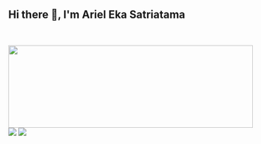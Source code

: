 ## Hi there 👋, I'm Ariel Eka Satriatama

<br>
<p>
<img align="left" width="490" height="165" src="https://github-readme-stats.vercel.app/api?username=JustMeAriel&show_icons=true&hide_border=false&line_height=20&title_color=f69673&icon_color=1b93c9&show_owner=true"/>
<p>
 <img src="https://img.shields.io/badge/-Visual%20Studio%20Code-23A9F2?style=flat-square&logo=Visual%20Studio%20Code&logoColor=white"/>
    <img src="https://img.shields.io/badge/-Github-181717?style=flat-square&logo=GitHub&logoColor=white"/>
 </p>
 </p>
<!--
**JustMeAriel/JustMeAriel** is a ✨ _special_ ✨ repository because its `README.md` (this file) appears on your GitHub profile.

Here are some ideas to get you started:

- 🔭 I’m currently working on ...
- 🌱 I’m currently learning ...
- 👯 I’m looking to collaborate on ...
- 🤔 I’m looking for help with ...
- 💬 Ask me about ...
- 📫 How to reach me: ...
- 😄 Pronouns: ...
- ⚡ Fun fact: ...
-->
